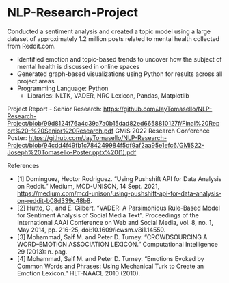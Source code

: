 # NLP-Research-Project
Conducted a sentiment analysis and created a topic model using a large dataset of approximately 1.2 million posts related to mental health collected from Reddit.com.

- Identified emotion and topic-based trends to uncover how the subject of mental health is discussed in online spaces
- Generated graph-based visualizations using Python for results across all project areas
- Programming Language: Python
  - Libraries: NLTK, VADER, NRC Lexicon, Pandas, Matplotlib

Project Report - Senior Research: https://github.com/JayTomasello/NLP-Research-Project/blob/99d8124f76a4c39a7a0b15dad82ed6658810127f/Final%20Report%20-%20Senior%20Research.pdf
GMiS 2022 Research Conference Poster: https://github.com/JayTomasello/NLP-Research-Project/blob/94cdd4f49fb1c784249984f5df9af2aa95e1efc6/GMiS22-Joseph%20Tomasello-Poster.pptx%20(1).pdf

References
- [1] Dominguez, Hector Rodriguez. “Using Pushshift API for Data Analysis on Reddit.” Medium, MCD-UNISON, 14 Sept. 2021, https://medium.com/mcd-unison/using-pushshift-api-for-data-analysis-on-reddit-b08d339c48b8. 
- [2] Hutto, C., and E. Gilbert. “VADER: A Parsimonious Rule-Based Model for Sentiment Analysis of Social Media Text”. Proceedings of the International AAAI Conference on Web and Social Media, vol. 8, no. 1, May 2014, pp. 216-25, doi:10.1609/icwsm.v8i1.14550.
- [3] Mohammad, Saif M. and Peter D. Turney. “CROWDSOURCING A WORD–EMOTION ASSOCIATION LEXICON.” Computational Intelligence 29 (2013): n. pag.
- [4] Mohammad, Saif M. and Peter D. Turney. “Emotions Evoked by Common Words and Phrases: Using Mechanical Turk to Create an Emotion Lexicon.” HLT-NAACL 2010 (2010).
